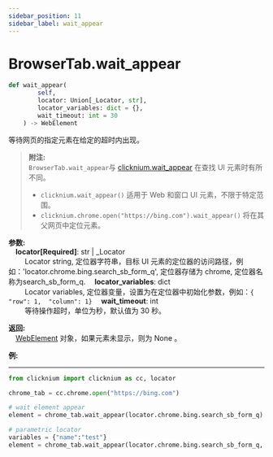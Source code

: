 ```yaml
---
sidebar_position: 11
sidebar_label: wait_appear
---
```

# BrowserTab.wait_appear
```python
def wait_appear(
        self,
        locator: Union[_Locator, str],
        locator_variables: dict = {},
        wait_timeout: int = 30
    ) -> WebElement
```  

等待网页的指定元素在给定的超时内出现。

>**附注:**  
`BrowserTab.wait_appear`与 [clicknium.wait_appear](Ma/doc/references/python/globalfunctions/wait_appear.md) 在查找 UI 元素时有所不同。
>- `clicknium.wait_appear()` 适用于 Web 和窗口 UI 元素，不限于特定范围。
>- `clicknium.chrome.open("https://bing.com").wait_appear()` 将在其父网页中定位元素。 

**参数:**  
    &emsp;**locator[Required]**: str | _Locator   
        &emsp;&emsp; Locator string, 定位器字符串，目标 UI 元素的定位器的访问路径，例如：'locator.chrome.bing.search_sb_form_q', 定位器存储为  chrome, 定位器名称为search_sb_form_q.
    &emsp;**locator_variables**: dict  
        &emsp;&emsp; Locator variables, 定位器变量，设置为在定位器中初始化参数，例如：`{ "row": 1,  "column": 1}`
    &emsp;**wait_timeout**: int  
        &emsp;&emsp;  等待操作超时，单位为秒，默认值为 30 秒。 

**返回:**  
    &emsp;[WebElement](webelement.md) 对象，如果元素未显示，则为 None 。 

**例:**
***
```python
from clicknium import clicknium as cc, locator

chrome_tab = cc.chrome.open("https://bing.com")

# wait element appear
element = chrome_tab.wait_appear(locator.chrome.bing.search_sb_form_q)

# parametric locator
variables = {"name":"test"}
element = chrome_tab.wait_appear(locator.chrome.bing.search_sb_form_q, variables)

```
